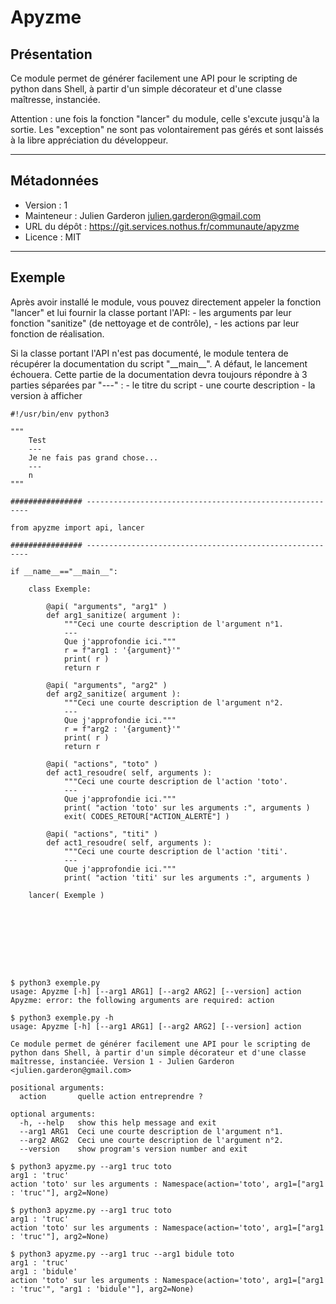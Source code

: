 # Apyzme

## Présentation 

Ce module permet de générer facilement une API pour le scripting de python dans Shell, à partir d'un simple décorateur et d'une classe maîtresse, instanciée. 

Attention : une fois la fonction "lancer" du module, celle s'excute jusqu'à la sortie. Les "exception" ne sont pas volontairement pas gérés et sont laissés à la libre appréciation du développeur.  

---

## Métadonnées 

  - Version : 1 
  - Mainteneur : Julien Garderon <julien.garderon@gmail.com> 
  - URL du dépôt : https://git.services.nothus.fr/communaute/apyzme 
  - Licence : MIT 

---

## Exemple 

Après avoir installé le module, vous pouvez directement appeler la fonction "lancer" et lui fournir la classe portant l'API: 
	- les arguments par leur fonction "sanitize" (de nettoyage et de contrôle), 
	- les actions par leur fonction de réalisation. 

Si la classe portant l'API n'est pas documenté, le module tentera de récupérer la documentation du script "\_\_main\_\_". A défaut, le lancement échouera. Cette partie de la documentation devra toujours répondre à 3 parties séparées par "---" : 
	- le titre du script 
	- une courte description 
	- la version à afficher

	#!/usr/bin/env python3

	""" 
		Test 
		---
		Je ne fais pas grand chose... 
		---
		n 
	""" 

	################ ---------------------------------------------------------

	from apyzme import api, lancer 

	################ ---------------------------------------------------------

	if __name__=="__main__": 

		class Exemple: 

			@api( "arguments", "arg1" ) 
			def arg1_sanitize( argument ): 
				"""Ceci une courte description de l'argument n°1. 
				---
				Que j'approfondie ici.""" 
				r = f"arg1 : '{argument}'" 
				print( r ) 
				return r

			@api( "arguments", "arg2" ) 
			def arg2_sanitize( argument ): 
				"""Ceci une courte description de l'argument n°2.
				---
				Que j'approfondie ici.""" 
				r = f"arg2 : '{argument}'" 
				print( r ) 
				return r

			@api( "actions", "toto" ) 
			def act1_resoudre( self, arguments ): 
				"""Ceci une courte description de l'action 'toto'.
				---
				Que j'approfondie ici.""" 
				print( "action 'toto' sur les arguments :", arguments ) 
				exit( CODES_RETOUR["ACTION_ALERTE"] )

			@api( "actions", "titi" ) 
			def act1_resoudre( self, arguments ): 
				"""Ceci une courte description de l'action 'titi'.
				---
				Que j'approfondie ici.""" 
				print( "action 'titi' sur les arguments :", arguments ) 

		lancer( Exemple ) 









	$ python3 exemple.py 
	usage: Apyzme [-h] [--arg1 ARG1] [--arg2 ARG2] [--version] action
	Apyzme: error: the following arguments are required: action

	$ python3 exemple.py -h
	usage: Apyzme [-h] [--arg1 ARG1] [--arg2 ARG2] [--version] action
     
	Ce module permet de générer facilement une API pour le scripting de python dans Shell, à partir d'un simple décorateur et d'une classe maîtresse, instanciée. Version 1 - Julien Garderon <julien.garderon@gmail.com>
     
	positional arguments:
	  action       quelle action entreprendre ?
     
	optional arguments:
	  -h, --help   show this help message and exit
	  --arg1 ARG1  Ceci une courte description de l'argument n°1.
	  --arg2 ARG2  Ceci une courte description de l'argument n°2.
	  --version    show program's version number and exit

	$ python3 apyzme.py --arg1 truc toto
	arg1 : 'truc'
	action 'toto' sur les arguments : Namespace(action='toto', arg1=["arg1 : 'truc'"], arg2=None)

	$ python3 apyzme.py --arg1 truc toto
	arg1 : 'truc'
	action 'toto' sur les arguments : Namespace(action='toto', arg1=["arg1 : 'truc'"], arg2=None)

	$ python3 apyzme.py --arg1 truc --arg1 bidule toto
	arg1 : 'truc'
	arg1 : 'bidule'
	action 'toto' sur les arguments : Namespace(action='toto', arg1=["arg1 : 'truc'", "arg1 : 'bidule'"], arg2=None)




